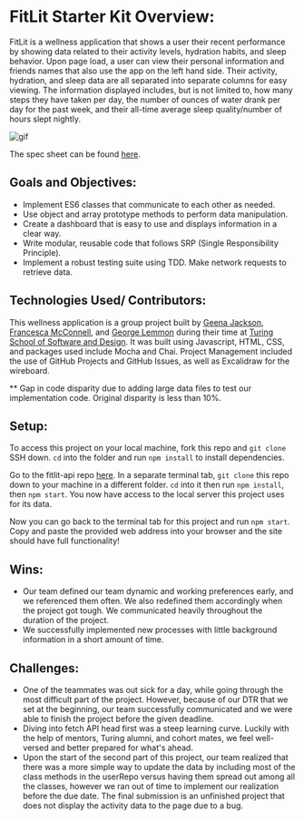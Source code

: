 # FitLit Starter Kit Overview:

FitLit is a wellness application that shows a user their recent performance by showing data related to their activity levels, hydration habits, and sleep behavior. Upon page load, a user can view their personal information and friends names that also use the app on the left hand side. Their activity, hydration, and sleep data are all separated into separate columns for easy viewing. The information displayed includes, but is not limited to, how many steps they have taken per day, the number of ounces of water drank per day for the past week, and their all-time average sleep quality/number of hours slept nightly.

![gif](https://user-images.githubusercontent.com/88151743/153728601-80e996d1-0ea9-4c6b-aff7-2179e2c1bdd5.gif)

The spec sheet can be found [here](http://frontend.turing.io/projects/fitlit.html).

## Goals and Objectives:

- Implement ES6 classes that communicate to each other as needed.
- Use object and array prototype methods to perform data manipulation.
- Create a dashboard that is easy to use and displays information in a clear way.
- Write modular, reusable code that follows SRP (Single Responsibility Principle).
- Implement a robust testing suite using TDD.
Make network requests to retrieve data.

## Technologies Used/ Contributors:

This wellness application is a group project built by [Geena Jackson](https://github.com/gjax78), [Francesca McConnell](https://github.com/mcfrann), and [George Lemmon](https://github.com/galemmon) during their time at [Turing School of Software and Design](https://turing.edu/). It was built using Javascript, HTML, CSS, and packages used include Mocha and Chai. Project Management included the use of GitHub Projects and GitHub Issues, as well as Excalidraw for the wireboard.

** Gap in code disparity due to adding large data files to test our implementation code. Original disparity is less than 10%. 

## Setup:

To access this project on your local machine, fork this repo and `git clone` SSH down. `cd` into the folder and run `npm install` to install dependencies.

Go to the fitlit-api repo [here](https://github.com/turingschool-examples/fitlit-api). In a separate terminal tab, `git clone` this repo down to your machine in a different folder. `cd` into it then run `npm install`, then `npm start`. You now have access to the local server this project uses for its data.

Now you can go back to the terminal tab for this project and run `npm start`. Copy and paste the provided web address into your browser and the site should have full functionality!

## Wins:

- Our team defined our team dynamic and working preferences early, and we referenced them often. We also redefined them accordingly when the project got tough.  We communicated heavily throughout the duration of the project.
- We successfully implemented new processes with little background information in a short amount of time.

## Challenges:
- One of the teammates was out sick for a day, while going through the most difficult part of the project. However, because of our DTR that we set at the beginning, our team successfully communicated and we were able to finish the project before the given deadline.
- Diving into fetch API head first was a steep learning curve. Luckily with the help of mentors, Turing alumni, and cohort mates, we feel well-versed and better prepared for what's ahead.
- Upon the start of the second part of this project, our team realized that there was a more simple way to update the data by including most of the class methods in the userRepo versus having them spread out among all the classes, however we ran out of time to implement our realization before the due date. The final submission is an unfinished project that does not display the activity data to the page due to a bug.
